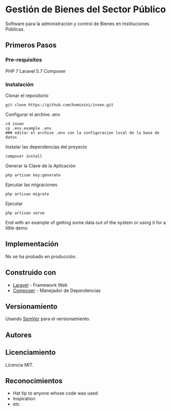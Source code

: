 # Gestión de Bienes del Sector Público

Software para la administración y control de Bienes en Instituciones Públicas.

## Primeros Pasos

### Pre-requisitos

PHP 7
Laravel 5.7
Composer

### Instalación

Clonar el repositorio
```
git clone https://github.com/hominini/inven.git
```

Configurar el archivo .env
```
cd inven
cp .env.example .env
### editar el archivo .env con la configuracion local de la base de datos
```

Instalar las dependencias del proyecto

```
composer install
```

Generar la Clave de la Aplicación

```
php artisan key:generate
```

Ejecutar las migraciones

```
php artisan migrate
```

Ejecutar
```
php artisan serve
```

End with an example of getting some data out of the system or using it for a little demo

## Implementación

No se ha probado en producción.

## Construido con

* [Laravel](https://laravel.com/docs/5.7) - Framework Web
* [Composer](https://getcomposer.org/) - Manejador de Dependencias

## Versionamiento

Usando [SemVer](http://semver.org/) para el versionamiento.

## Autores

## Licenciamiento

Licencia MIT.

## Reconocimientos

* Hat tip to anyone whose code was used
* Inspiration
* etc
